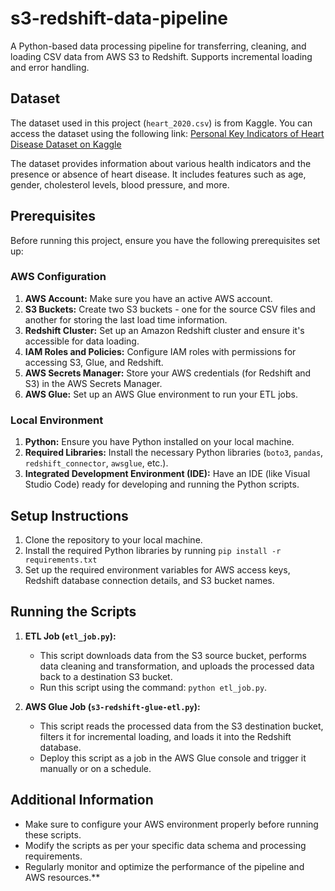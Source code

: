 # s3-redshift-data-pipeline
A Python-based data processing pipeline for transferring, cleaning, and loading CSV data from AWS S3 to Redshift. Supports incremental loading and error handling.

## Dataset
The dataset used in this project (`heart_2020.csv`) is from Kaggle. You can access the dataset using the following link:
[Personal Key Indicators of Heart Disease Dataset on Kaggle](https://www.kaggle.com/datasets/kamilpytlak/personal-key-indicators-of-heart-disease)

The dataset provides information about various health indicators and the presence or absence of heart disease. It includes features such as age, gender, cholesterol levels, blood pressure, and more.

## Prerequisites
Before running this project, ensure you have the following prerequisites set up:

### AWS Configuration
1. **AWS Account:** Make sure you have an active AWS account.
2. **S3 Buckets:** Create two S3 buckets - one for the source CSV files and another for storing the last load time information.
3. **Redshift Cluster:** Set up an Amazon Redshift cluster and ensure it's accessible for data loading.
4. **IAM Roles and Policies:** Configure IAM roles with permissions for accessing S3, Glue, and Redshift.
5. **AWS Secrets Manager:** Store your AWS credentials (for Redshift and S3) in the AWS Secrets Manager.
6. **AWS Glue:** Set up an AWS Glue environment to run your ETL jobs.

### Local Environment
1. **Python:** Ensure you have Python installed on your local machine.
2. **Required Libraries:** Install the necessary Python libraries (`boto3`, `pandas`, `redshift_connector`, `awsglue`, etc.).
3. **Integrated Development Environment (IDE):** Have an IDE (like Visual Studio Code) ready for developing and running the Python scripts.

## Setup Instructions
1. Clone the repository to your local machine.
2. Install the required Python libraries by running `pip install -r requirements.txt` 
3. Set up the required environment variables for AWS access keys, Redshift database connection details, and S3 bucket names.

## Running the Scripts
1. **ETL Job (`etl_job.py`):**
   - This script downloads data from the S3 source bucket, performs data cleaning and transformation, and uploads the processed data back to a destination S3 bucket.
   - Run this script using the command: `python etl_job.py`.

2. **AWS Glue Job (`s3-redshift-glue-etl.py`):**
   - This script reads the processed data from the S3 destination bucket, filters it for incremental loading, and loads it into the Redshift database.
   - Deploy this script as a job in the AWS Glue console and trigger it manually or on a schedule.

## Additional Information
- Make sure to configure your AWS environment properly before running these scripts.
- Modify the scripts as per your specific data schema and processing requirements.
- Regularly monitor and optimize the performance of the pipeline and AWS resources.**
